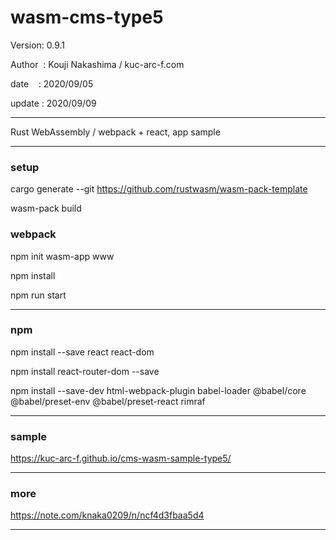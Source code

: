 ﻿# wasm-cms-type5

 Version: 0.9.1

 Author  : Kouji Nakashima / kuc-arc-f.com

 date    : 2020/09/05 

 update : 2020/09/09

***

Rust WebAssembly / webpack + react, app sample

***
### setup

cargo generate --git https://github.com/rustwasm/wasm-pack-template

wasm-pack build

### webpack
npm init wasm-app www

npm install 

npm run start

***
### npm

npm install --save react react-dom

npm install react-router-dom --save

npm install --save-dev html-webpack-plugin babel-loader @babel/core @babel/preset-env @babel/preset-react rimraf

***
### sample

https://kuc-arc-f.github.io/cms-wasm-sample-type5/

***
### more

https://note.com/knaka0209/n/ncf4d3fbaa5d4

***

